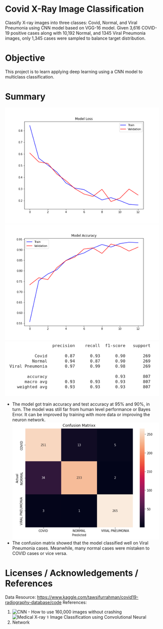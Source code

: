 # Covid X-Ray Image Classification
Classify X-ray images into three classes: Covid, Normal, and Viral Pneumonia using CNN model based on VGG-16 model. Given 3,616 COVID-19 positive cases along with 10,192 Normal, and 1345 Viral Pneumonia images, only 1,345 cases were sampled to balance target distribution.

# Objective
This project is to learn applying deep learning using a CNN model to multiclass classification.

# Summary
![Model Loss](/images/model_loss.png)
![Model Accuracy](/images/model_acc.png)
![Classification Report](/images/covid-report.png)
- The model got train accuracy and test accuracy at 95% and 90%, in turn. The model was still far from human level performance or Bayes Error. It can be improved by training with more data or improving the neuron network.
![Confusion Matrix](/images/covid-cm.png)
- The confusion matrix showed that the model classified well on Viral Pneumonia cases. Meanwhile, many normal cases were mistaken to COVID cases or vice versa.

# Licenses / Acknowledgements / References
Data Resource: https://www.kaggle.com/tawsifurrahman/covid19-radiography-database/code
References:
1) ![CNN - How to use 160,000 images without crashing](https://www.kaggle.com/vbookshelf/cnn-how-to-use-160-000-images-without-crashing)
2) ![Medical X-ray ⚕️ Image Classification using Convolutional Neural Network](https://towardsdatascience.com/medical-x-ray-%EF%B8%8F-image-classification-using-convolutional-neural-network-9a6d33b1c2a)

